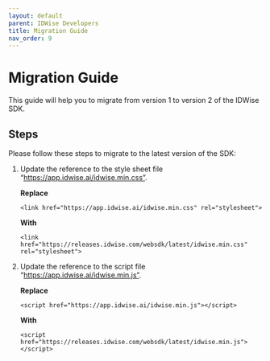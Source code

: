 ```yaml
---
layout: default
parent: IDWise Developers
title: Migration Guide
nav_order: 9
---
```


# Migration Guide

This guide will help you to migrate from version 1 to version 2 of the IDWise SDK.

## Steps

Please follow these steps to migrate to the latest version of the SDK:

1. Update the reference to the style sheet file “https://app.idwise.ai/idwise.min.css”.

   **Replace**
    ```
    <link href="https://app.idwise.ai/idwise.min.css" rel="stylesheet">
    ```

   **With**
    ```
    <link href="https://releases.idwise.com/websdk/latest/idwise.min.css" rel="stylesheet">
    ```

2. Update the reference to the script file “https://app.idwise.ai/idwise.min.js”.

   **Replace**
    ```
    <script href="https://app.idwise.ai/idwise.min.js"></script>
    ```

   **With**
    ```
    <script href="https://releases.idwise.com/websdk/latest/idwise.min.js"></script>
    ```
